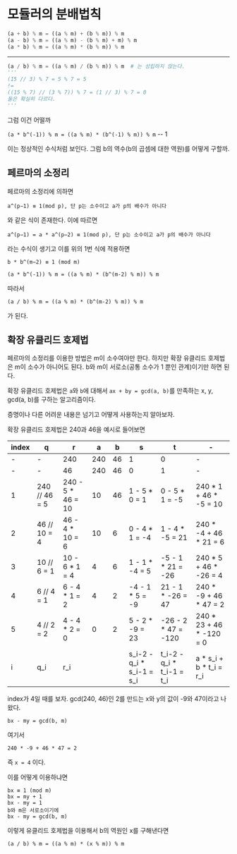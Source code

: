 # 모듈러의 분배법칙

```python
(a + b) % m = ((a % m) + (b % m)) % m
(a - b) % m = ((a % m) - (b % m) + m) % m
(a * b) % m = ((a % m) * (b % m)) % m
```

---

```python
(a / b) % m = ((a % m) / (b % m)) % m  # 는 성립하지 않는다.
'''
(15 // 3) % 7 = 5 % 7 = 5
!=
((15 % 7) // (3 % 7)) % 7 = (1 // 3) % 7 = 0
둘은 확실히 다르다.
'''
```

그럼 이건 어떨까

`(a * b^(-1)) % m = ((a % m) * (b^(-1) % m)) % m` -- 1

이는 정상적인 수식처럼 보인다. 그럼 b의 역수(b의 곱셈에 대한 역원)를 어떻게 구할까.

## 페르마의 소정리

페르마의 소정리에 의하면

`a^(p−1) ≡ 1(mod p), 단 p는 소수이고 a가 p의 배수가 아니다`

와 같은 식이 존재한다. 이에 따르면

`a^(p−1) = a * a^(p−2) ≡ 1(mod p), 단 p는 소수이고 a가 p의 배수가 아니다`

라는 수식이 생기고 이를 위의 1번 식에 적용하면

```
b * b^(m−2) ≡ 1 (mod m)

(a * b^(-1)) % m = ((a % m) * (b^(m-2) % m)) % m
```

따라서

`(a / b) % m = ((a % m) * (b^(m-2) % m)) % m`

가 된다.

## 확장 유클리드 호제법

페르마의 소정리를 이용한 방법은 m이 소수여야만 한다. 하지만 확장 유클리드 호제법은 m이 소수가 아니어도 된다. b와 m이 서로소(공통 소수가 1 뿐인 관계)이기만 하면 된다.

확장 유클리드 호제법은 `a`와 `b`에 대해서 `ax + by = gcd(a, b)`를 만족하는 x, y, gcd(a, b)를 구하는 알고리즘이다.

증명이나 다른 어려운 내용은 넘기고 어떻게 사용하는지 알아보자.

확장 유클리드 호제법은 240과 46을 예시로 들어보면

| index | q             | r                  | a   | b   | s                          | t                          | -                          |
| ----- | ------------- | ------------------ | --- | --- | -------------------------- | -------------------------- | -------------------------- |
| -     | -             | 240                | 240 | 46  | 1                          | 0                          | -                          |
| -     | -             | 46                 | 240 | 46  | 0                          | 1                          | -                          |
| 1     | 240 // 46 = 5 | 240 - 5 \* 46 = 10 | 10  | 46  | 1 - 5 \* 0 = 1             | 0 - 5 \* 1 = -5            | 240 \* 1 + 46 \* -5 = 10   |
| 2     | 46 // 10 = 4  | 46 - 4 \* 10 = 6   | 10  | 6   | 0 - 4 \* 1 = -4            | 1 - 4 \* -5 = 21           | 240 \* -4 + 46 \* 21 = 6   |
| 3     | 10 // 6 = 1   | 10 - 6 \* 1 = 4    | 4   | 6   | 1 - 1 \* -4 = 5            | -5 - 1 \* 21 = -26         | 240 \* 5 + 46 \* -26 = 4   |
| 4     | 6 // 4 = 1    | 6 - 4 \* 1 = 2     | 4   | 2   | -4 - 1 \* 5 = -9           | 21 - 1 \* -26 = 47         | 240 \* -9 + 46 \* 47 = 2   |
| 5     | 4 // 2 = 2    | 4 - 4 \* 2 = 0     | 0   | 2   | 5 - 2 \* -9 = 23           | -26 - 2 \* 47 = -120       | 240 \* 23 + 46 \* -120 = 0 |
| i     | q_i           | r_i                |     |     | s_i-2 - q_i \* s_i-1 = s_i | t_i-2 - q_i \* t_i-1 = t_i | a \* s_i + b \* t_i = r_i  |

index가 4일 때를 보자. gcd(240, 46)인 2를 만드는 x와 y의 값이 -9와 47이라고 나왔다.

`bx - my = gcd(b, m)`

여기서

`240 * -9 + 46 * 47 = 2`

즉 `x = 4` 이다.

이를 어떻게 이용하냐면

```
bx ≡ 1 (mod m)
bx = my + 1
bx - my = 1
b와 m은 서로소이기에
bx - my = gcd(b, m)
```

이렇게 유클리드 호제법을 이용해서 b의 역원인 x를 구해낸다면

`(a / b) % m = ((a % m) * (x % m)) % m`
